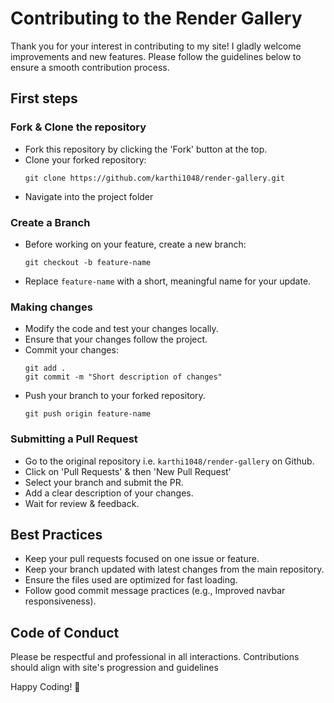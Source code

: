 # Contributing to the Render Gallery

Thank you for your interest in contributing to my site! I gladly welcome improvements and new features. Please follow the guidelines below to ensure a smooth contribution process.

## First steps

### Fork & Clone the repository
-  Fork this repository by clicking the 'Fork' button at the top.
-  Clone your forked repository:
    ```
    git clone https://github.com/karthi1048/render-gallery.git
    ```
-  Navigate into the project folder

### Create a Branch
-  Before working on your feature, create a new branch:
    ```
    git checkout -b feature-name
    ```
-  Replace `feature-name` with a short, meaningful name for your update.

### Making changes
-  Modify the code and test your changes locally.
-  Ensure that your changes follow the project.
-  Commit your changes:
    ```
    git add .
    git commit -m "Short description of changes"
    ```
-  Push your branch to your forked repository.
    ```
    git push origin feature-name
    ```

### Submitting a Pull Request
-  Go to the original repository i.e. `karthi1048/render-gallery` on Github.
-  Click on 'Pull Requests' & then 'New Pull Request'
-  Select your branch and submit the PR.
-  Add a clear description of your changes.
-  Wait for review & feedback.

## Best Practices
-  Keep your pull requests focused on one issue or feature.
-  Keep your branch updated with latest changes from the main repository.
-  Ensure the files used are optimized for fast loading.
-  Follow good commit message practices (e.g., Improved navbar responsiveness).

## Code of Conduct
Please be respectful and professional in all interactions. Contributions should align with site's progression and guidelines

Happy Coding! 🚀